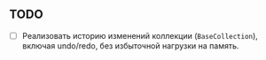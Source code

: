 ## TODO

- [ ] Реализовать историю изменений коллекции (`BaseCollection`), включая undo/redo, без избыточной нагрузки на память.


